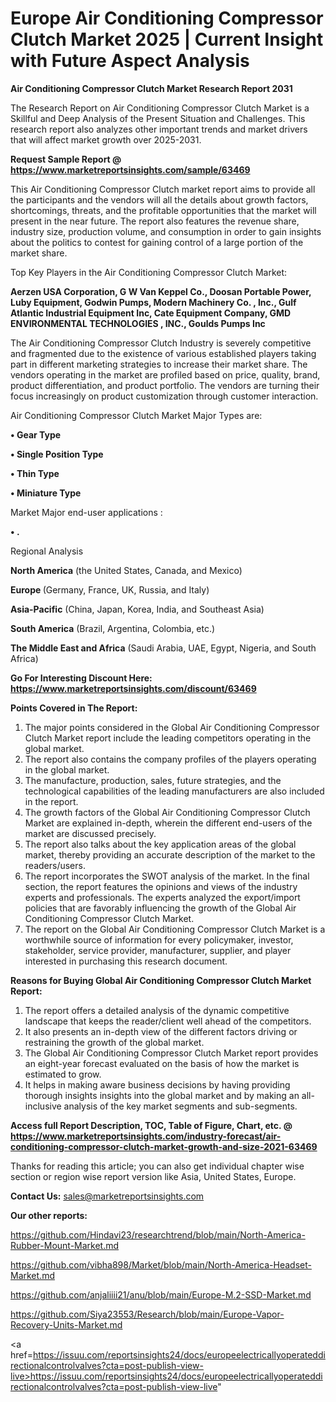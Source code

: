# Europe Air Conditioning Compressor Clutch Market 2025 | Current Insight with Future Aspect Analysis

<strong>Air Conditioning Compressor Clutch Market Research Report 2031</strong>

The Research Report on Air Conditioning Compressor Clutch Market is a Skillful and Deep Analysis of the Present Situation and Challenges. This research report also analyzes other important trends and market drivers that will affect market growth over 2025-2031.

<strong>Request Sample Report @ <a href=https://www.marketreportsinsights.com/sample/63469>https://www.marketreportsinsights.com/sample/63469</a></strong>

This Air Conditioning Compressor Clutch market report aims to provide all the participants and the vendors will all the details about growth factors, shortcomings, threats, and the profitable opportunities that the market will present in the near future. The report also features the revenue share, industry size, production volume, and consumption in order to gain insights about the politics to contest for gaining control of a large portion of the market share.

Top Key Players in the Air Conditioning Compressor Clutch Market:

<strong>Aerzen USA Corporation, G W Van Keppel Co., Doosan Portable Power, Luby Equipment, Godwin Pumps, Modern Machinery Co. , Inc., Gulf Atlantic Industrial Equipment Inc, Cate Equipment Company, GMD ENVIRONMENTAL TECHNOLOGIES , INC., Goulds Pumps Inc</strong>

The Air Conditioning Compressor Clutch Industry is severely competitive and fragmented due to the existence of various established players taking part in different marketing strategies to increase their market share. The vendors operating in the market are profiled based on price, quality, brand, product differentiation, and product portfolio. The vendors are turning their focus increasingly on product customization through customer interaction.

Air Conditioning Compressor Clutch Market Major Types are:

<strong>• Gear Type

• Single Position Type

• Thin Type

• Miniature Type</strong>

Market Major end-user applications :

<strong>• .</strong>

Regional Analysis

</u><strong><b>North America</b></strong> (the United States, Canada, and Mexico)

<strong><b>Europe </b></strong>(Germany, France, UK, Russia, and Italy)

<strong><b>Asia-Pacific</b></strong> (China, Japan, Korea, India, and Southeast Asia)

<strong><b>South America</b></strong> (Brazil, Argentina, Colombia, etc.)

<strong><b>The Middle East and Africa</b></strong> (Saudi Arabia, UAE, Egypt, Nigeria, and South Africa)

<strong>Go For Interesting Discount Here: <a href=https://www.marketreportsinsights.com/discount/63469>https://www.marketreportsinsights.com/discount/63469</a></strong>

<strong>Points Covered in The Report:</strong>
<ol>
  <li>The major points considered in the Global Air Conditioning Compressor Clutch Market report include the leading competitors operating in the global market.</li>
  <li>The report also contains the company profiles of the players operating in the global market.</li>
  <li>The manufacture, production, sales, future strategies, and the technological capabilities of the leading manufacturers are also included in the report.</li>
  <li>The growth factors of the Global Air Conditioning Compressor Clutch Market are explained in-depth, wherein the different end-users of the market are discussed precisely.</li>
  <li>The report also talks about the key application areas of the global market, thereby providing an accurate description of the market to the readers/users.</li>
  <li>The report incorporates the SWOT analysis of the market. In the final section, the report features the opinions and views of the industry experts and professionals. The experts analyzed the export/import policies that are favorably influencing the growth of the Global Air Conditioning Compressor Clutch Market.</li>
  <li>The report on the Global Air Conditioning Compressor Clutch Market is a worthwhile source of information for every policymaker, investor, stakeholder, service provider, manufacturer, supplier, and player interested in purchasing this research document.</li>
</ol>
<strong>Reasons for Buying Global Air Conditioning Compressor Clutch Market Report:</strong>

<ol>
  <li>The report offers a detailed analysis of the dynamic competitive landscape that keeps the reader/client well ahead of the competitors.</li>
  <li>It also presents an in-depth view of the different factors driving or restraining the growth of the global market.</li>
  <li>The Global Air Conditioning Compressor Clutch Market report provides an eight-year forecast evaluated on the basis of how the market is estimated to grow.</li>
  <li>It helps in making aware business decisions by having providing thorough insights insights into the global market and by making an all-inclusive analysis of the key market segments and sub-segments.</li>
</ol>
<strong>Access full Report Description, TOC, Table of Figure, Chart, etc. @ <a href=https://www.marketreportsinsights.com/industry-forecast/air-conditioning-compressor-clutch-market-growth-and-size-2021-63469>https://www.marketreportsinsights.com/industry-forecast/air-conditioning-compressor-clutch-market-growth-and-size-2021-63469</a></strong>


Thanks for reading this article; you can also get individual chapter wise section or region wise report version like Asia, United States, Europe.

<strong>Contact Us:</strong>
sales@marketreportsinsights.com

<strong>Our other reports:</strong>

<a href=https://github.com/Hindavi23/researchtrend/blob/main/North-America-Rubber-Mount-Market.md>https://github.com/Hindavi23/researchtrend/blob/main/North-America-Rubber-Mount-Market.md</a>

<a href=https://github.com/vibha898/Market/blob/main/North-America-Headset-Market.md>https://github.com/vibha898/Market/blob/main/North-America-Headset-Market.md</a>

<a href=https://github.com/anjaliiii21/anu/blob/main/Europe-M.2-SSD-Market.md>https://github.com/anjaliiii21/anu/blob/main/Europe-M.2-SSD-Market.md</a>

<a href=https://github.com/Siya23553/Research/blob/main/Europe-Vapor-Recovery-Units-Market.md>https://github.com/Siya23553/Research/blob/main/Europe-Vapor-Recovery-Units-Market.md</a>

<a href=https://issuu.com/reportsinsights24/docs/europeelectricallyoperateddirectionalcontrolvalves?cta=post-publish-view-live>https://issuu.com/reportsinsights24/docs/europeelectricallyoperateddirectionalcontrolvalves?cta=post-publish-view-live</a>"
